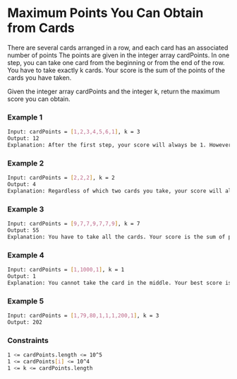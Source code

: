 # Maximum Points You Can Obtain from Cards

There are several cards arranged in a row, and each card has an associated number of points The points are given in the integer array cardPoints.
In one step, you can take one card from the beginning or from the end of the row. You have to take exactly k cards.
Your score is the sum of the points of the cards you have taken.

Given the integer array cardPoints and the integer k, return the maximum score you can obtain.


### Example 1
```sh
Input: cardPoints = [1,2,3,4,5,6,1], k = 3
Output: 12
Explanation: After the first step, your score will always be 1. However, choosing the rightmost card first will maximize your total score. The optimal strategy is to take the three cards on the right, giving a final score of 1 + 6 + 5 = 12.
```

### Example 2
```sh
Input: cardPoints = [2,2,2], k = 2
Output: 4
Explanation: Regardless of which two cards you take, your score will always be 4.
```

### Example 3
```sh
Input: cardPoints = [9,7,7,9,7,7,9], k = 7
Output: 55
Explanation: You have to take all the cards. Your score is the sum of points of all cards.
```

### Example 4
```sh
Input: cardPoints = [1,1000,1], k = 1
Output: 1
Explanation: You cannot take the card in the middle. Your best score is 1.
```

### Example 5
```sh
Input: cardPoints = [1,79,80,1,1,1,200,1], k = 3
Output: 202
```

### Constraints
```sh
1 <= cardPoints.length <= 10^5
1 <= cardPoints[i] <= 10^4
1 <= k <= cardPoints.length
```
